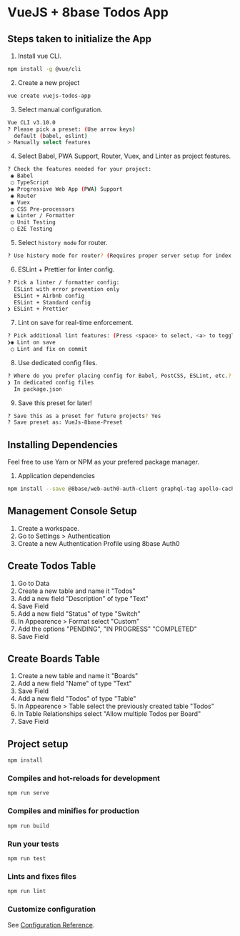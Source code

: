 # VueJS + 8base Todos App

## Steps taken to initialize the App

1. Install vue CLI.
```sh
npm install -g @vue/cli
```

2. Create a new project
```sh
vue create vuejs-todos-app
```

3. Select manual configuration.
```sh
Vue CLI v3.10.0
? Please pick a preset: (Use arrow keys)
  default (babel, eslint)
> Manually select features
```

4. Select Babel, PWA Support, Router, Vuex, and Linter as project features.
```sh
? Check the features needed for your project:
 ◉ Babel
 ◯ TypeScript
❯◉ Progressive Web App (PWA) Support
 ◉ Router
 ◉ Vuex
 ◯ CSS Pre-processors
 ◉ Linter / Formatter
 ◯ Unit Testing
 ◯ E2E Testing
```

5. Select `history mode` for router.
```sh
? Use history mode for router? (Requires proper server setup for index fallback in production) Yes
```

6. ESLint + Prettier for linter config.
```sh
? Pick a linter / formatter config:
  ESLint with error prevention only
  ESLint + Airbnb config
  ESLint + Standard config
❯ ESLint + Prettier
```

7. Lint on save for real-time enforcement.
```sh
? Pick additional lint features: (Press <space> to select, <a> to toggle all, <i> to invert selection)
❯◉ Lint on save
 ◯ Lint and fix on commit
```

8. Use dedicated config files.
```sh
? Where do you prefer placing config for Babel, PostCSS, ESLint, etc.? (Use arrow keys)
❯ In dedicated config files
  In package.json
```

9. Save this preset for later!
```sh
? Save this as a preset for future projects? Yes
? Save preset as: VueJs-8base-Preset
```

## Installing Dependencies
Feel free to use Yarn or NPM as your prefered package manager.

1. Application dependencies
```sh
npm install --save @8base/web-auth0-auth-client graphql-tag apollo-cache-inmemory apollo-client apollo-link-http
```

## Management Console Setup

1. Create a workspace.
2. Go to Settings > Authentication
3. Create a new Authentication Profile using 8base Auth0

## Create Todos Table

1. Go to Data
2. Create a new table and name it "Todos"
3. Add a new field "Description" of type "Text"
4. Save Field
5. Add a new field "Status" of type "Switch" 
6. In Appearence > Format select "Custom"
7. Add the options "PENDING", "IN PROGRESS" "COMPLETED"
8. Save Field

## Create Boards Table
1. Create a new table and name it "Boards"
2. Add a new field "Name" of type "Text"
3. Save Field
4. Add a new field "Todos" of type "Table"
5. In Appearence > Table select the previously created table "Todos"
6. In Table Relationships select "Allow multiple Todos per Board"
7. Save Field

## Project setup
```
npm install
```

### Compiles and hot-reloads for development
```
npm run serve
```

### Compiles and minifies for production
```
npm run build
```

### Run your tests
```
npm run test
```

### Lints and fixes files
```
npm run lint
```

### Customize configuration
See [Configuration Reference](https://cli.vuejs.org/config/).
